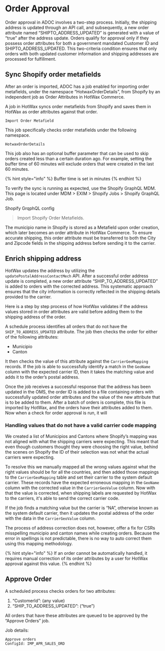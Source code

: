# Order Approval
Order approval in ADOC involves a two-step process. Initially, the shipping address is updated through an API call, and subsequently, a new order attribute named “SHIPTO_ADDRESS_UPDATED” is generated with a value of “true” after the address update. Orders qualify for approval only if they possess order attributes for both a government mandated Customer ID and SHIPTO_ADDRESS_UPDATED. This two-criteria condition ensures that only orders with both updated customer information and shipping addresses are processed for fulfillment.

## Sync Shopify order metafields
After an order is imported, ADOC has a job enabled for importing order metafields, under the namespace “HotwaxOrderDetails”, from Shopify by an independent job as Order Attributes in HotWax Commerce.

A job in HotWax syncs order metafields from Shopify and saves them in HotWax as order attributes against that order.
```
Import Order Metafield
```

This job specifically checks order metafields under the following namespace.
```
HotwaxOrderDetails
```

This job also has an optional buffer parameter that can be used to skip orders created less than a certain duration ago. For example, setting the buffer time of 60 minutes will exclude orders that were created in the last 60 minutes.


{% hint style="info" %}
    Buffer time is set in minutes
{% endhint %}

To verify the sync is running as expected, use the Shopify GraphQL MDM. This page is located under MDM > EXIM > Shopify Jobs > Shopify GraphQL Job.

Shopify GrqphQL config
>Import Shopify Order Metafields.

The municipio name in Shopify is stored as a Metafield upon order creation, which later becomes an order attribute in HotWax Commerce. To ensure accurate shipping, this order attribute must be transferred to both the City and Zipcode fields in the shipping address before sending it to the carrier.


## Enrich shipping address
HotWax updates the address by utilizing the `updatePostalAddressContactMech` API. After a successful order address update is completed, a new order attribute “SHIP_TO_ADDRESS_UPDATED” is added to orders with the corrected address. This systematic approach ensures that the city information is correctly reflected in the shipping details provided to the carrier.

Here is a step by step process of how HotWax validates if the address values stored in order attributes are valid before adding them to the shipping address of the order.

A schedule process identifies all orders that do not have the `SHIP_TO_ADDRESS_UPDATED` attribute. The job then checks the order for either of the following attributes:
  - Municipio
  - Canton

It then checks the value of this attribute against the `CarrierGeoMapping` records. If the job is able to successfully identify a match in the `GeoName` column with the expected carrier ID, then it takes the matching value and adds it to the order’s postal address.

Once the job receives a successful response that the address has been updated in the OMS, the order ID is added to a file containing orders with successfully updated order attributes and the value of the new attribute that is to be added to them. After a batch of orders is complete, this file is imported by HotWax, and the orders have their attributes added to them. Now when a check for order approval is run, it will 

### Handling values that do not have a valid carrier code mapping
We created a list of Municipios and Cantons where Shopify’s mapping was not aligned with what the shipping carriers were expecting. This meant that even though customers thought they were choosing the right value, behind the scenes on Shopify the ID of their selection was not what the actual carriers were expecting. 

To resolve this we manually mapped all the wrong values against what the right values should be for all the countries, and then added those mappings to the `CarrierGeoMapping` table and set their carrier to the system default carrier. These records have the expected erroneous mapping in the `GeoName` column with the corrected value in the `CarrierGeoValue` column. Now with that the value is corrected, when shipping labels are requested by HotWax to the carriers, it's able to send the correct carrier code.

If the job finds a matching value but the carrier is “NA”, otherwise known as the system default carrier, then it updates the postal address of the order with the data in the `CarrierGeoValue` column.

The process of address correction does not, however, offer a fix for CSRs misspelling municipio and canton names while creating orders. Because the error in spellings is not predictable, there is no way to auto correct them using this mapping methodology.

{% hint style="info" %}
If an order cannot be automatically handled, it requires manual correction of its order attributes by a user for HotWax approval against this value.
{% endhint %}

## Approve Order
A scheduled process checks orders for two attributes:
1. “CustomerId”: (any value)
2. “SHIP_TO_ADDRESS_UPDATED”: (“true”)

All orders that have these attributes are queued to be approved by the “Approve Orders” job.

Job details:
```
Approve orders
ConfigId: IMP_APR_SALES_ORD
```
